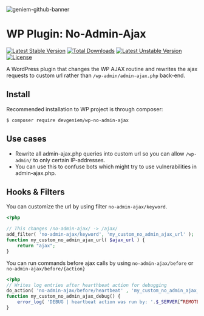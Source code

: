 ![geniem-github-banner](https://cloud.githubusercontent.com/assets/5691777/14319886/9ae46166-fc1b-11e5-9630-d60aa3dc4f9e.png)
# WP Plugin: No-Admin-Ajax
[![Latest Stable Version](https://poser.pugx.org/devgeniem/wp-no-admin-ajax/v/stable)](https://packagist.org/packages/devgeniem/wp-no-admin-ajax) [![Total Downloads](https://poser.pugx.org/devgeniem/wp-no-admin-ajax/downloads)](https://packagist.org/packages/devgeniem/wp-no-admin-ajax) [![Latest Unstable Version](https://poser.pugx.org/devgeniem/wp-no-admin-ajax/v/unstable)](https://packagist.org/packages/devgeniem/wp-no-admin-ajax) [![License](https://poser.pugx.org/devgeniem/wp-no-admin-ajax/license)](https://packagist.org/packages/devgeniem/wp-no-admin-ajax)

A WordPress plugin that changes the WP AJAX routine and rewrites the ajax requests to custom url rather than `/wp-admin/admin-ajax.php` back-end.

## Install

Recommended installation to WP project is through composer:
```
$ composer require devgeniem/wp-no-admin-ajax
```

## Use cases
- Rewrite all admin-ajax.php queries into custom url so you can allow `/wp-admin/` to only certain IP-addresses.
- You can use this to confuse bots which might try to use vulnerabilities in admin-ajax.php.

## Hooks & Filters
You can customize the url by using filter `no-admin-ajax/keyword`.
```php
<?php

// This changes /no-admin-ajax/ -> /ajax/
add_filter( 'no-admin-ajax/keyword', 'my_custom_no_admin_ajax_url' );
function my_custom_no_admin_ajax_url( $ajax_url ) {
    return "ajax";
}
```

You can run commands before ajax calls by using `no-admin-ajax/before` or `no-admin-ajax/before/{action}`
```php
<?php
// Writes log entries after hearthbeat action for debugging
do_action( 'no-admin-ajax/before/heartbeat' , 'my_custom_no_admin_ajax_debug' );
function my_custom_no_admin_ajax_debug() {
    error_log( 'DEBUG | heartbeat action was run by: '.$_SERVER[“REMOTE_ADDR”] );
}
```
